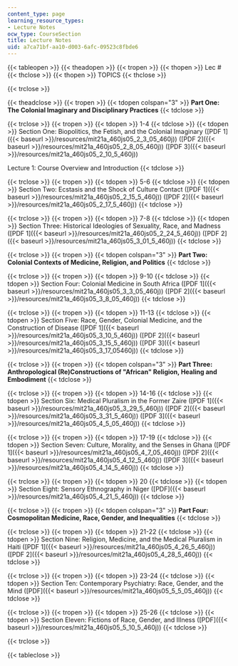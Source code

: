 ```yaml
---
content_type: page
learning_resource_types:
- Lecture Notes
ocw_type: CourseSection
title: Lecture Notes
uid: a7ca71bf-aa10-d003-6afc-09523c8fbde6
---
```


{{< tableopen >}}
{{< theadopen >}}
{{< tropen >}}
{{< thopen >}}
Lec #
{{< thclose >}}
{{< thopen >}}
TOPICS
{{< thclose >}}

{{< trclose >}}

{{< theadclose >}}
{{< tropen >}}
{{< tdopen colspan="3" >}}
**Part One: The Colonial Imaginary and Disciplinary Practices**
{{< tdclose >}}

{{< trclose >}}
{{< tropen >}}
{{< tdopen >}}
1-4
{{< tdclose >}}
{{< tdopen >}}
Section One: Biopolitics, the Fetish, and the Colonial Imaginary ([PDF 1]({{< baseurl >}}/resources/mit21a_460js05_2_3_05_460j)) ([PDF 2]({{< baseurl >}}/resources/mit21a_460js05_2_8_05_460j)) ([PDF 3]({{< baseurl >}}/resources/mit21a_460js05_2_10_5_460j))  
  
Lecture 1: Course Overview and Introduction
{{< tdclose >}}

{{< trclose >}}
{{< tropen >}}
{{< tdopen >}}
5-6
{{< tdclose >}}
{{< tdopen >}}
Section Two: Ecstasis and the Shock of Culture Contact ([PDF 1]({{< baseurl >}}/resources/mit21a_460js05_2_15_5_460j)) ([PDF 2]({{< baseurl >}}/resources/mit21a_460js05_2_17_5_460j))
{{< tdclose >}}

{{< trclose >}}
{{< tropen >}}
{{< tdopen >}}
7-8
{{< tdclose >}}
{{< tdopen >}}
Section Three: Historical Ideologies of Sexuality, Race, and Madness ([PDF 1]({{< baseurl >}}/resources/mit21a_460js05_2_24_5_460j)) ([PDF 2]({{< baseurl >}}/resources/mit21a_460js05_3_01_5_460j))
{{< tdclose >}}

{{< trclose >}}
{{< tropen >}}
{{< tdopen colspan="3" >}}
**Part Two: Colonial Contexts of Medicine, Religion, and Politics**
{{< tdclose >}}

{{< trclose >}}
{{< tropen >}}
{{< tdopen >}}
9-10
{{< tdclose >}}
{{< tdopen >}}
Section Four: Colonial Medicine in South Africa ([PDF 1]({{< baseurl >}}/resources/mit21a_460js05_3_3_05_460j)) ([PDF 2]({{< baseurl >}}/resources/mit21a_460js05_3_8_05_460j))
{{< tdclose >}}

{{< trclose >}}
{{< tropen >}}
{{< tdopen >}}
11-13
{{< tdclose >}}
{{< tdopen >}}
Section Five: Race, Gender, Colonial Medicine, and the Construction of Disease ([PDF 1]({{< baseurl >}}/resources/mit21a_460js05_3_10_5_460j)) ([PDF 2]({{< baseurl >}}/resources/mit21a_460js05_3_15_5_460j)) ([PDF 3]({{< baseurl >}}/resources/mit21a_460js05_3_17_05460j))
{{< tdclose >}}

{{< trclose >}}
{{< tropen >}}
{{< tdopen colspan="3" >}}
**Part Three: Anthropological (Re)Constructions of "African" Religion, Healing and Embodiment**
{{< tdclose >}}

{{< trclose >}}
{{< tropen >}}
{{< tdopen >}}
14-16
{{< tdclose >}}
{{< tdopen >}}
Section Six: Medical Pluralism in the Former Zaire ([PDF 1]({{< baseurl >}}/resources/mit21a_460js05_3_29_5_460j)) ([PDF 2]({{< baseurl >}}/resources/mit21a_460js05_3_31_5_460j)) ([PDF 3]({{< baseurl >}}/resources/mit21a_460js05_4_5_05_460j))
{{< tdclose >}}

{{< trclose >}}
{{< tropen >}}
{{< tdopen >}}
17-19
{{< tdclose >}}
{{< tdopen >}}
Section Seven: Culture, Morality, and the Senses in Ghana ([PDF 1]({{< baseurl >}}/resources/mit21a_460js05_4_7_05_460j)) ([PDF 2]({{< baseurl >}}/resources/mit21a_460js05_4_12_5_460j)) ([PDF 3]({{< baseurl >}}/resources/mit21a_460js05_4_14_5_460j))
{{< tdclose >}}

{{< trclose >}}
{{< tropen >}}
{{< tdopen >}}
20
{{< tdclose >}}
{{< tdopen >}}
Section Eight: Sensory Ethnography in Niger ([PDF]({{< baseurl >}}/resources/mit21a_460js05_4_21_5_460j))
{{< tdclose >}}

{{< trclose >}}
{{< tropen >}}
{{< tdopen colspan="3" >}}
**Part Four: Cosmopolitan Medicine, Race, Gender, and Inequalities**
{{< tdclose >}}

{{< trclose >}}
{{< tropen >}}
{{< tdopen >}}
21-22
{{< tdclose >}}
{{< tdopen >}}
Section Nine: Religion, Medicine, and the Medical Pluralism in Haiti ([PDF 1]({{< baseurl >}}/resources/mit21a_460js05_4_26_5_460j)) ([PDF 2]({{< baseurl >}}/resources/mit21a_460js05_4_28_5_460j))
{{< tdclose >}}

{{< trclose >}}
{{< tropen >}}
{{< tdopen >}}
23-24
{{< tdclose >}}
{{< tdopen >}}
Section Ten: Contemporary Psychiatry: Race, Gender, and the Mind ([PDF]({{< baseurl >}}/resources/mit21a_460js05_5_5_05_460j))
{{< tdclose >}}

{{< trclose >}}
{{< tropen >}}
{{< tdopen >}}
25-26
{{< tdclose >}}
{{< tdopen >}}
Section Eleven: Fictions of Race, Gender, and Illness ([PDF]({{< baseurl >}}/resources/mit21a_460js05_5_10_5_460j))
{{< tdclose >}}

{{< trclose >}}

{{< tableclose >}}